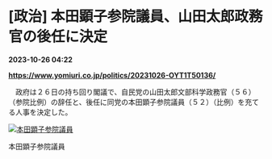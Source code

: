 # [政治] 本田顕子参院議員、山田太郎政務官の後任に決定

**2023-10-26 04:22**

**https://www.yomiuri.co.jp/politics/20231026-OYT1T50136/**

　政府は２６日の持ち回り閣議で、自民党の山田太郎文部科学政務官（５６）（参院比例）の辞任と、後任に同党の本田顕子参院議員（５２）（比例）を充てる人事を決定した。

[![本田顕子参院議員](https://www.yomiuri.co.jp/media/2023/10/20231026-OYT1I50077-1.jpg)](https://www.yomiuri.co.jp/pluralphoto/20231026-OYT1I50077/)

本田顕子参院議員